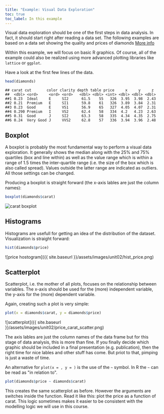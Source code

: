 ```yaml
---
title: "Example: Visual Data Exploration"
toc: true
toc_label: In this example
---
```


Visual data exploration should be one of the first steps in data analysis. In fact, it should start right after reading a data set. The following examples are based on a data set showing the quality and prices of diamonds [More info](https://ggplot2.tidyverse.org/reference/diamonds.html)

Within this example, we will focus on basic R graphics. Of course, all of the example could also be realized using more advanced plotting libraries like `lattice` or `ggplot`.

Have a look at the first few lines of the data.

```r
head(diamonds)
```

```
## carat cut       color clarity depth table price     x     y     z
##  <dbl> <ord>     <ord> <ord>   <dbl> <dbl> <int> <dbl> <dbl> <dbl>
##1 0.23  Ideal     E     SI2      61.5    55   326  3.95  3.98  2.43
##2 0.21  Premium   E     SI1      59.8    61   326  3.89  3.84  2.31
##3 0.23  Good      E     VS1      56.9    65   327  4.05  4.07  2.31
##4 0.290 Premium   I     VS2      62.4    58   334  4.2   4.23  2.63
##5 0.31  Good      J     SI2      63.3    58   335  4.34  4.35  2.75
##6 0.24  Very Good J     VVS2     62.8    57   336  3.94  3.96  2.48
```


## Boxplot
A boxplot is probably the most fundamental way to perform a visual data exploration. It generally shows the median along with the 25% and 75% quartiles (box and line within) as well as the value range which is within a range of 1.5 times the inter-quartile range (i.e. the size of the box which is also called spread). Values outside the latter range are indicated as outliers. All those settings can be changed.

Producing a boxplot is straight forward (the x-axis lables are just the column names):

```r
boxplot(diamonds$carat)
```

![carat boxplot]({{site.baseurl}}/assets/images/unit02/carat_boxplot.png)



## Histograms
Histograms are usefull for getting an idea of the distribution of the dataset. Visualization is straight forward:

```r
hist(diamonds$price)
```

![price hostogram]({{ site.baseurl }}/assets/images/unit02/hist_price.png)<!-- -->



## Scatterplot
Scatterplot, i.e. the mother of all plots, focuses on the relationship between variables. The x-axis should be used for the (more) independent variable, the y-axis for the (more) dependent variable.

Again, creating such a plot is very simple:

```r
plot(x = diamonds$carat, y = diamonds$price)
```

![scatterplot]({{ site.baseurl }}/assets/images/unit02/price_carat_scatter.png)<!-- -->

The axis lables are just the column names of the data frame but for this stage of data analysis, this is more than fine. If you finally decide which graphic should be included in a final presentation (e.g. publication), then the right time for nice lables and other stuff has come. But priot to that, pimping is just a waste of time.

An alternative for `plot(x = , y = )` is the use of the `~` symbol. In R the `~` can be read as "in relation to".

```r
plot(diamonds$price ~ diamonds$carat)
```
This creates the same scatterplot as before. However the arguments are switches inside the function.
Read it like this: plot the price as a function of carat. This logic sometimes makes it easier to be consistent with the modelling logic we will use in this course.

 

